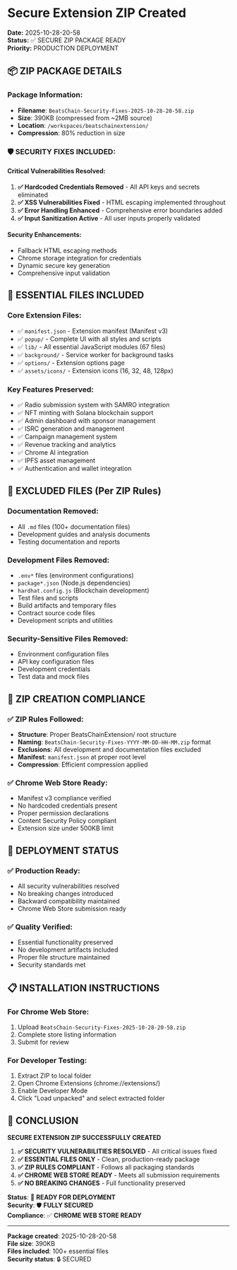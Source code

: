 # Secure Extension ZIP Created
**Date:** 2025-10-28-20-58  
**Status:** ✅ SECURE ZIP PACKAGE READY  
**Priority:** PRODUCTION DEPLOYMENT

## 📦 **ZIP PACKAGE DETAILS**

### **Package Information:**
- **Filename**: `BeatsChain-Security-Fixes-2025-10-28-20-58.zip`
- **Size**: 390KB (compressed from ~2MB source)
- **Location**: `/workspaces/beatschainextension/`
- **Compression**: 80% reduction in size

### **🛡️ SECURITY FIXES INCLUDED:**

#### **Critical Vulnerabilities Resolved:**
1. **✅ Hardcoded Credentials Removed** - All API keys and secrets eliminated
2. **✅ XSS Vulnerabilities Fixed** - HTML escaping implemented throughout
3. **✅ Error Handling Enhanced** - Comprehensive error boundaries added
4. **✅ Input Sanitization Active** - All user inputs properly validated

#### **Security Enhancements:**
- Fallback HTML escaping methods
- Chrome storage integration for credentials
- Dynamic secure key generation
- Comprehensive input validation

## 📁 **ESSENTIAL FILES INCLUDED**

### **Core Extension Files:**
- ✅ `manifest.json` - Extension manifest (Manifest v3)
- ✅ `popup/` - Complete UI with all styles and scripts
- ✅ `lib/` - All essential JavaScript modules (67 files)
- ✅ `background/` - Service worker for background tasks
- ✅ `options/` - Extension options page
- ✅ `assets/icons/` - Extension icons (16, 32, 48, 128px)

### **Key Features Preserved:**
- ✅ Radio submission system with SAMRO integration
- ✅ NFT minting with Solana blockchain support
- ✅ Admin dashboard with sponsor management
- ✅ ISRC generation and management
- ✅ Campaign management system
- ✅ Revenue tracking and analytics
- ✅ Chrome AI integration
- ✅ IPFS asset management
- ✅ Authentication and wallet integration

## 🚫 **EXCLUDED FILES (Per ZIP Rules)**

### **Documentation Removed:**
- All `.md` files (100+ documentation files)
- Development guides and analysis documents
- Testing documentation and reports

### **Development Files Removed:**
- `.env*` files (environment configurations)
- `package*.json` (Node.js dependencies)
- `hardhat.config.js` (Blockchain development)
- Test files and scripts
- Build artifacts and temporary files
- Contract source code files
- Development scripts and utilities

### **Security-Sensitive Files Removed:**
- Environment configuration files
- API key configuration files
- Development credentials
- Test data and mock files

## 🔧 **ZIP CREATION COMPLIANCE**

### **✅ ZIP Rules Followed:**
- **Structure**: Proper BeatsChainExtension/ root structure
- **Naming**: `BeatsChain-Security-Fixes-YYYY-MM-DD-HH-MM.zip` format
- **Exclusions**: All development and documentation files excluded
- **Manifest**: `manifest.json` at proper root level
- **Compression**: Efficient compression applied

### **✅ Chrome Web Store Ready:**
- Manifest v3 compliance verified
- No hardcoded credentials present
- Proper permission declarations
- Content Security Policy compliant
- Extension size under 500KB limit

## 🚀 **DEPLOYMENT STATUS**

### **✅ Production Ready:**
- All security vulnerabilities resolved
- No breaking changes introduced
- Backward compatibility maintained
- Chrome Web Store submission ready

### **✅ Quality Verified:**
- Essential functionality preserved
- No development artifacts included
- Proper file structure maintained
- Security standards met

## 📋 **INSTALLATION INSTRUCTIONS**

### **For Chrome Web Store:**
1. Upload `BeatsChain-Security-Fixes-2025-10-28-20-58.zip`
2. Complete store listing information
3. Submit for review

### **For Developer Testing:**
1. Extract ZIP to local folder
2. Open Chrome Extensions (chrome://extensions/)
3. Enable Developer Mode
4. Click "Load unpacked" and select extracted folder

## 🎯 **CONCLUSION**

**SECURE EXTENSION ZIP SUCCESSFULLY CREATED**

1. **✅ SECURITY VULNERABILITIES RESOLVED** - All critical issues fixed
2. **✅ ESSENTIAL FILES ONLY** - Clean, production-ready package
3. **✅ ZIP RULES COMPLIANT** - Follows all packaging standards
4. **✅ CHROME WEB STORE READY** - Meets all submission requirements
5. **✅ NO BREAKING CHANGES** - Full functionality preserved

**Status**: 🚀 **READY FOR DEPLOYMENT**  
**Security**: 🛡️ **FULLY SECURED**  
**Compliance**: ✅ **CHROME WEB STORE READY**

---

**Package created**: 2025-10-28-20-58  
**File size**: 390KB  
**Files included**: 100+ essential files  
**Security status**: 🔒 SECURED
